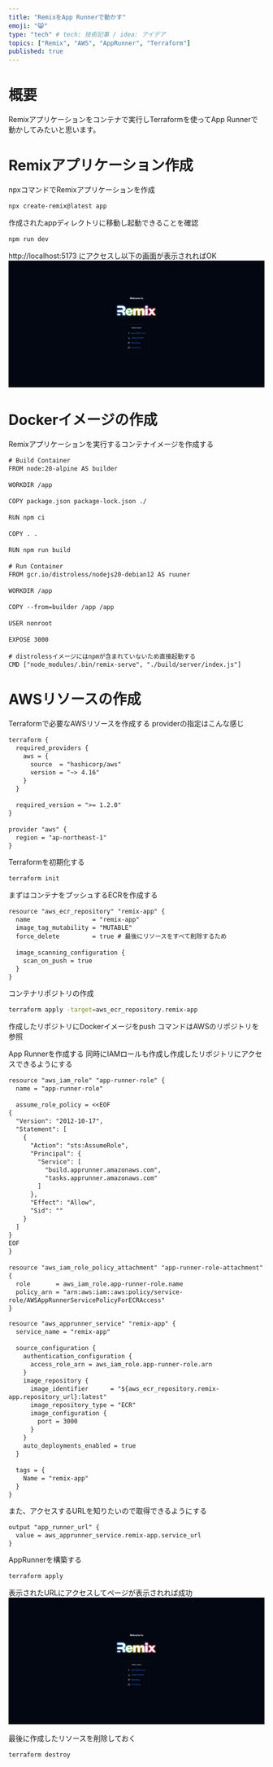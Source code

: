 ```yaml
---
title: "RemixをApp Runnerで動かす"
emoji: "😸"
type: "tech" # tech: 技術記事 / idea: アイデア
topics: ["Remix", "AWS", "AppRunner", "Terraform"]
published: true
---
```


# 概要
Remixアプリケーションをコンテナで実行しTerraformを使ってApp Runnerで動かしてみたいと思います。

# Remixアプリケーション作成
npxコマンドでRemixアプリケーションを作成
```sh
npx create-remix@latest app
```

作成されたappディレクトリに移動し起動できることを確認
```sh
npm run dev
```

http://localhost:5173 にアクセスし以下の画面が表示されればOK
![remix dev](/images/remix.png)

# Dockerイメージの作成
Remixアプリケーションを実行するコンテナイメージを作成する
```Dockerfile: Dockerfile
# Build Container
FROM node:20-alpine AS builder

WORKDIR /app

COPY package.json package-lock.json ./

RUN npm ci

COPY . .

RUN npm run build

# Run Container
FROM gcr.io/distroless/nodejs20-debian12 AS ruuner

WORKDIR /app

COPY --from=builder /app /app

USER nonroot

EXPOSE 3000

# distrolessイメージにはnpmが含まれていないため直接起動する
CMD ["node_modules/.bin/remix-serve", "./build/server/index.js"]
```

# AWSリソースの作成
Terraformで必要なAWSリソースを作成する
providerの指定はこんな感じ
```tf: provider.tf
terraform {
  required_providers {
    aws = {
      source  = "hashicorp/aws"
      version = "~> 4.16"
    }
  }

  required_version = ">= 1.2.0"
}

provider "aws" {
  region = "ap-northeast-1"
}
```

Terraformを初期化する
```sh
terraform init
```

まずはコンテナをプッシュするECRを作成する
```tf: ecr.tf
resource "aws_ecr_repository" "remix-app" {
  name                 = "remix-app"
  image_tag_mutability = "MUTABLE"
  force_delete         = true # 最後にリソースをすべて削除するため

  image_scanning_configuration {
    scan_on_push = true
  }
}
```

コンテナリポジトリの作成
```sh
terraform apply -target=aws_ecr_repository.remix-app
```

作成したリポジトリにDockerイメージをpush
コマンドはAWSのリポジトリを参照

App Runnerを作成する
同時にIAMロールも作成し作成したリポジトリにアクセスできるようにする
```tf: iam.tf
resource "aws_iam_role" "app-runner-role" {
  name = "app-runner-role"

  assume_role_policy = <<EOF
{
  "Version": "2012-10-17",
  "Statement": [
    {
      "Action": "sts:AssumeRole",
      "Principal": {
        "Service": [
          "build.apprunner.amazonaws.com",
          "tasks.apprunner.amazonaws.com"
        ]
      },
      "Effect": "Allow",
      "Sid": ""
    }
  ]
}
EOF
}

resource "aws_iam_role_policy_attachment" "app-runner-role-attachment" {
  role       = aws_iam_role.app-runner-role.name
  policy_arn = "arn:aws:iam::aws:policy/service-role/AWSAppRunnerServicePolicyForECRAccess"
}
```
```tf: apprunner.tf
resource "aws_apprunner_service" "remix-app" {
  service_name = "remix-app"

  source_configuration {
    authentication_configuration {
      access_role_arn = aws_iam_role.app-runner-role.arn
    }
    image_repository {
      image_identifier      = "${aws_ecr_repository.remix-app.repository_url}:latest"
      image_repository_type = "ECR"
      image_configuration {
        port = 3000
      }
    }
    auto_deployments_enabled = true
  }

  tags = {
    Name = "remix-app"
  }
}
```

また、アクセスするURLを知りたいので取得できるようにする
```tf: output.tf
output "app_runner_url" {
  value = aws_apprunner_service.remix-app.service_url
}
```

AppRunnerを構築する
```sh
terraform apply
```

表示されたURLにアクセスしてページが表示されれば成功
![remix app](/images/remix.png)

最後に作成したリソースを削除しておく
```sh
terraform destroy
```